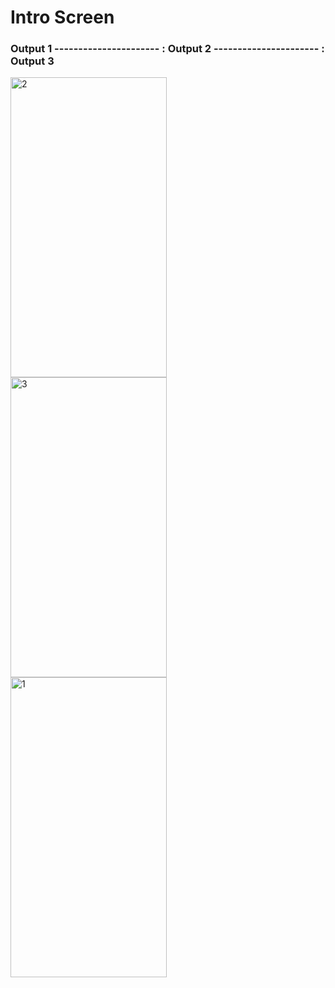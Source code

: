 # Intro Screen


### Output 1 ---------------------- : Output 2  ---------------------- : Output 3                 


<p float="left">
  <img align="left" src="https://user-images.githubusercontent.com/96048173/191741931-02c73dae-3413-4bc9-ac56-1b02947b24af.jpg" alt="2" width=250 height=480/>
  
  <img align="left" src="https://user-images.githubusercontent.com/96048173/191741380-4b1d663d-6eca-4d24-95fa-bbbd8a57f1e0.jpg" alt="3" width=250 height=480/>
  
  <img align="left" src="https://user-images.githubusercontent.com/96048173/191741408-15b27bd9-65fe-4abf-93bc-884b779c795b.jpg" alt="1" width=250 height=480/>
</p>




